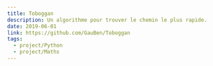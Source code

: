 ```yaml
---
title: Toboggan
description: Un algorithme pour trouver le chemin le plus rapide.
date: 2019-06-01
link: https://github.com/GauBen/Toboggan
tags:
  - project/Python
  - project/Maths
---
```


